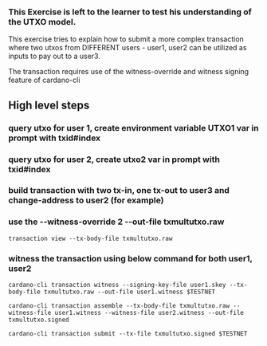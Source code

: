 ### This Exercise is left to the learner to test his understanding of the UTXO model.

This exercise tries to explain how to submit a more complex transaction where two utxos from DIFFERENT users - user1, user2 can be utilized as inputs to pay out to a user3.

The transaction requires use of the witness-override and witness signing feature of cardano-cli

## High level steps

### query utxo for user 1, create environment variable UTXO1  var in prompt with txid#index 

### query utxo for user 2, create utxo2 var in prompt with txid#index

### build transaction with two tx-in, one tx-out to user3 and change-address to user2 (for example)

### use the --witness-override 2 --out-file txmultutxo.raw

    transaction view --tx-body-file txmultutxo.raw

### witness the transaction using below command for both user1, user2

    cardano-cli transaction witness --signing-key-file user1.skey --tx-body-file txmultutxo.raw --out-file user1.witness $TESTNET

    cardano-cli transaction assemble --tx-body-file txmultutxo.raw --witness-file user1.witness --witness-file user2.witness --out-file txmultutxo.signed

    cardano-cli transaction submit --tx-file txmultutxo.signed $TESTNET
    
  
